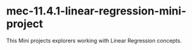 # mec-11.4.1-linear-regression-mini-project

This Mini projects explorers working with Linear Regression concepts.

